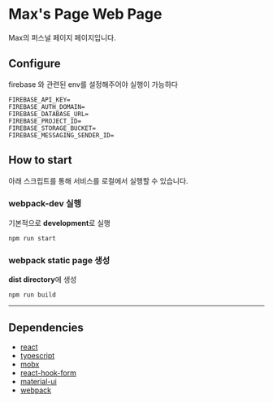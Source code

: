 # Max's Page Web Page
Max의 퍼스널 페이지 페이지입니다.

## Configure
firebase 와 관련된 env를 설정해주어야 실행이 가능하다
```
FIREBASE_API_KEY=
FIREBASE_AUTH_DOMAIN=
FIREBASE_DATABASE_URL=
FIREBASE_PROJECT_ID=
FIREBASE_STORAGE_BUCKET=
FIREBASE_MESSAGING_SENDER_ID=
```

## How to start 
아래 스크립트를 통해 서비스를 로컬에서 실행할 수 있습니다.
### webpack-dev 실행
기본적으로 **development**로 실행

`npm run start`

### webpack static page 생성
**dist directory**에 생성

`npm run build`

---

## Dependencies
- [react](https://ko.reactjs.org/)
- [typescript](https://www.typescriptlang.org/)
- [mobx](https://mobx.js.org/README.html)
- [react-hook-form](https://react-hook-form.com/)
- [material-ui](https://mui.com/)
- [webpack](https://webpack.js.org/)
